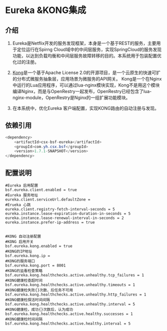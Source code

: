 # Eureka &KONG集成

## 介绍

1. Eureka是Netflix开发的服务发现框架，本身是一个基于REST的服务，主要用于定位运行在Spirng Cloud域中的中间层服务，实现SpringCloud的服务发现功能，以达到负载均衡和中间层服务故障转移的目的。本系统用于包装配置优化过的注册。

2. [Kong](https://docs.konghq.com/)是一个基于Apache License 2.0的开源项目，是一个云原生的快速可扩的分布式微服务抽象层，应用场景为微服务的API网关。
   Kong是一个在Nginx中运行的Lua应用程序，可以通过lua-nginx模块实现，Kong不是用这个模块编译Nginx，而是与OpenRestry一起发布，OpenRestry已经包含了lua-nginx-module，OpenRestry是Nginx的一组扩展功能模块。
   
   
3. 在本系统中，优化Eureka 客户端配置，实现KONG路由的自动注册与发现。


## 依赖引用

```java 
<dependency>
	<artifactId>csx-bsf-eureka</artifactId>
	<groupId>com.yh.csx.bsf</groupId>
	<version>1.7.1-SNAPSHOT</version>
</dependency>
```

## 配置说明

```shell
#Eureka 启用配置
bsf.eureka.client.enabled = true
#Eureka 服务地址
eureka.client.serviceUrl.defaultZone = 
#Erueka 心跳
eureka.client.registry-fetch-interval-seconds = 5
eureka.instance.lease-expiration-duration-in-seconds = 5
eureka.instance.lease-renewal-interval-in-seconds = 2
eureka.instance.prefer-ip-address = true


#KONG 自动注册配置
#KONG 启用开关
bsf.eureka.kong.enabled = true		
#KONG的IP地址	
bsf.eureka.kong.ip = 	
#KONG的服务端口					
bsf.eureka.kong.port = 8001		
#KONG的监看检查策略		
bsf.eureka.kong.healthchecks.active.unhealthy.tcp_failures = 1	
#KONG健康检查超时间
bsf.eureka.kong.healthchecks.active.unhealthy.timeouts = 1
#KONG健康检失败{}次数，后任务不可用
bsf.eureka.kong.healthchecks.active.unhealthy.http_failures = 1
#KONG健康检探活时间间隔
bsf.eureka.kong.healthchecks.active.unhealthy.interval = 5
#KONG健康检，成功{}次数后，认为成功
bsf.eureka.kong.healthchecks.active.healthy.successes = 1
#KONG健康检时间间隔
bsf.eureka.kong.healthchecks.active.healthy.interval = 5
```